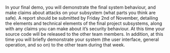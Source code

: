 In your final demo, you will demonstrate the final system behaviour, and make claims about attacks on your subsystem (what parts you think are safe). A report should be submitted by Friday 2nd of November, detailing the elements and technical elements of the final project subsystems, along with any claims you can make about it’s security behaviour. At this time your source code will be released to the other team members. In addition, at this time you will briefly demonstrate your system (the user interface, general operation, and so on) to the other team during that week.

